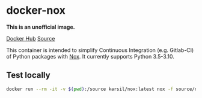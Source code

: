 # docker-nox
**This is an unofficial image.**

[Docker Hub](https://hub.docker.com/r/karsil/nox)
[Source](https://github.com/karsil/docker-nox)

This container is intended to simplify Continuous Integration (e.g. Gitlab-CI) of Python packages with [Nox](https://nox.thea.codes/en/stable/index.html).
It currently supports Python 3.5-3.10.

## Test locally
```bash
docker run --rm -it -v $(pwd):/source karsil/nox:latest nox -f source/noxfile.py
```

